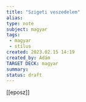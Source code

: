 ```yaml
---
title: "Szigeti veszedelem"
alias: 
type: note
subject: magyar
tags:
 - magyar
 - stílus
created: 2023.02.15 14:19
created_by: Ádám
TARGET DECK: magyar
summary: 
status: draft 
---
```

[[eposz]]